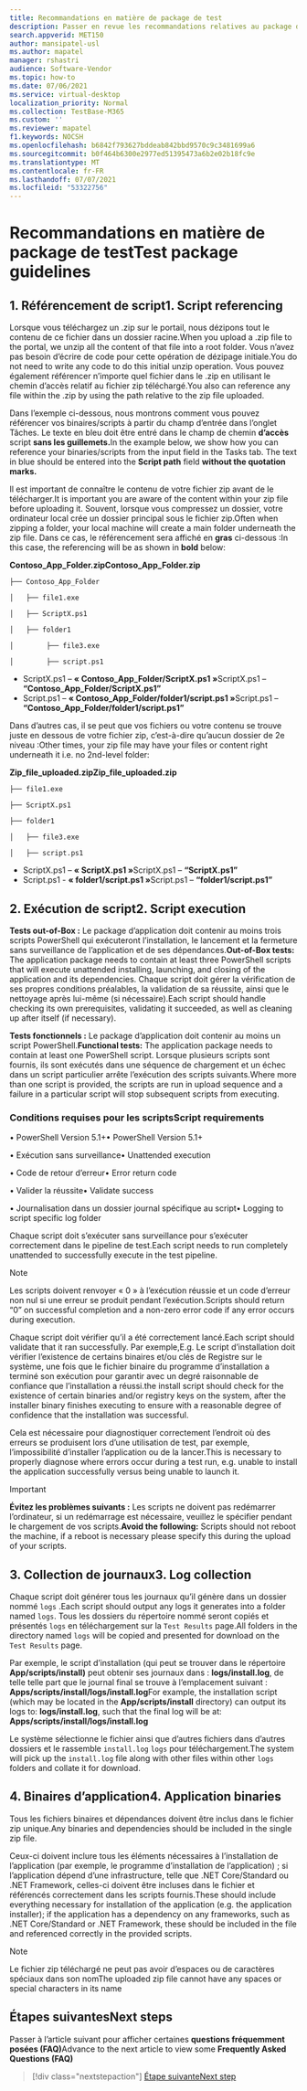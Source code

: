 ```yaml
---
title: Recommandations en matière de package de test
description: Passer en revue les recommandations relatives au package de test
search.appverid: MET150
author: mansipatel-usl
ms.author: mapatel
manager: rshastri
audience: Software-Vendor
ms.topic: how-to
ms.date: 07/06/2021
ms.service: virtual-desktop
localization_priority: Normal
ms.collection: TestBase-M365
ms.custom: ''
ms.reviewer: mapatel
f1.keywords: NOCSH
ms.openlocfilehash: b6842f793627bddeab842bbd9570c9c3481699a6
ms.sourcegitcommit: b0f464b6300e2977ed51395473a6b2e02b18fc9e
ms.translationtype: MT
ms.contentlocale: fr-FR
ms.lasthandoff: 07/07/2021
ms.locfileid: "53322756"
---
```

# <a name="test-package-guidelines"></a><span data-ttu-id="31b4e-103">Recommandations en matière de package de test</span><span class="sxs-lookup"><span data-stu-id="31b4e-103">Test package guidelines</span></span>

## <a name="1---script-referencing"></a><span data-ttu-id="31b4e-104">1. Référencement de script</span><span class="sxs-lookup"><span data-stu-id="31b4e-104">1.   Script referencing</span></span>

<span data-ttu-id="31b4e-105">Lorsque vous téléchargez un .zip sur le portail, nous dézipons tout le contenu de ce fichier dans un dossier racine.</span><span class="sxs-lookup"><span data-stu-id="31b4e-105">When you upload a .zip file to the portal, we unzip all the content of that file into a root folder.</span></span> <span data-ttu-id="31b4e-106">Vous n’avez pas besoin d’écrire de code pour cette opération de dézipage initiale.</span><span class="sxs-lookup"><span data-stu-id="31b4e-106">You do not need to write any code to do this initial unzip operation.</span></span> <span data-ttu-id="31b4e-107">Vous pouvez également référencer n’importe quel fichier dans le .zip en utilisant le chemin d’accès relatif au fichier zip téléchargé.</span><span class="sxs-lookup"><span data-stu-id="31b4e-107">You also can reference any file within the .zip by using the path relative to the zip file uploaded.</span></span>

<span data-ttu-id="31b4e-108">Dans l’exemple ci-dessous, nous montrons comment vous pouvez référencer vos binaires/scripts à partir du champ d’entrée dans l’onglet Tâches. Le texte en bleu doit être entré dans le champ de chemin **d’accès** script **sans les guillemets.**</span><span class="sxs-lookup"><span data-stu-id="31b4e-108">In the example below, we show how you can reference your binaries/scripts from the input field in the Tasks tab. The text in blue should be entered into the **Script path** field **without the quotation marks.**</span></span>

<span data-ttu-id="31b4e-109">Il est important de connaître le contenu de votre fichier zip avant de le télécharger.</span><span class="sxs-lookup"><span data-stu-id="31b4e-109">It is important you are aware of the content within your zip file before uploading it.</span></span> <span data-ttu-id="31b4e-110">Souvent, lorsque vous compressez un dossier, votre ordinateur local crée un dossier principal sous le fichier zip.</span><span class="sxs-lookup"><span data-stu-id="31b4e-110">Often when zipping a folder, your local machine will create a main folder underneath the zip file.</span></span> <span data-ttu-id="31b4e-111">Dans ce cas, le référencement sera affiché en **gras** ci-dessous :</span><span class="sxs-lookup"><span data-stu-id="31b4e-111">In this case, the referencing will be as shown in **bold** below:</span></span>

 <span data-ttu-id="31b4e-112">**Contoso_App_Folder.zip**</span><span class="sxs-lookup"><span data-stu-id="31b4e-112">**Contoso_App_Folder.zip**</span></span>
~~~ 
├── Contoso_App_Folder

│   ├── file1.exe

│   ├── ScriptX.ps1

│   ├── folder1

│        ├── file3.exe

│        ├── script.ps1
~~~

  - <span data-ttu-id="31b4e-113">ScriptX.ps1 – **« Contoso_App_Folder/ScriptX.ps1 »**</span><span class="sxs-lookup"><span data-stu-id="31b4e-113">ScriptX.ps1 – **“Contoso_App_Folder/ScriptX.ps1”**</span></span>
  - <span data-ttu-id="31b4e-114">Script.ps1 – **« Contoso_App_Folder/folder1/script.ps1 »**</span><span class="sxs-lookup"><span data-stu-id="31b4e-114">Script.ps1 – **“Contoso_App_Folder/folder1/script.ps1”**</span></span>

<span data-ttu-id="31b4e-115">Dans d’autres cas, il se peut que vos fichiers ou votre contenu se trouve juste en dessous de votre fichier zip, c’est-à-dire qu’aucun dossier de 2e niveau :</span><span class="sxs-lookup"><span data-stu-id="31b4e-115">Other times, your zip file may have your files or content right underneath it i.e. no 2nd-level folder:</span></span>

 <span data-ttu-id="31b4e-116">**Zip_file_uploaded.zip**</span><span class="sxs-lookup"><span data-stu-id="31b4e-116">**Zip_file_uploaded.zip**</span></span>
~~~ 
├── file1.exe

├── ScriptX.ps1

├── folder1

│   ├── file3.exe

│   ├── script.ps1
~~~
  - <span data-ttu-id="31b4e-117">ScriptX.ps1 – **« ScriptX.ps1 »**</span><span class="sxs-lookup"><span data-stu-id="31b4e-117">ScriptX.ps1 – **“ScriptX.ps1”**</span></span>
  - <span data-ttu-id="31b4e-118">Script.ps1 - **« folder1/script.ps1 »**</span><span class="sxs-lookup"><span data-stu-id="31b4e-118">Script.ps1 – **“folder1/script.ps1”**</span></span>
  
## <a name="2---script-execution"></a><span data-ttu-id="31b4e-119">2. Exécution de script</span><span class="sxs-lookup"><span data-stu-id="31b4e-119">2.   Script execution</span></span>

<span data-ttu-id="31b4e-120">**Tests out-of-Box :** Le package d’application doit contenir au moins trois scripts PowerShell qui exécuteront l’installation, le lancement et la fermeture sans surveillance de l’application et de ses dépendances.</span><span class="sxs-lookup"><span data-stu-id="31b4e-120">**Out-of-Box tests:** The application package needs to contain at least three PowerShell scripts that will execute unattended installing, launching, and closing of the application and its dependencies.</span></span> <span data-ttu-id="31b4e-121">Chaque script doit gérer la vérification de ses propres conditions préalables, la validation de sa réussite, ainsi que le nettoyage après lui-même (si nécessaire).</span><span class="sxs-lookup"><span data-stu-id="31b4e-121">Each script should handle checking its own prerequisites, validating it succeeded, as well as cleaning up after itself (if necessary).</span></span>

<span data-ttu-id="31b4e-122">**Tests fonctionnels :** Le package d’application doit contenir au moins un script PowerShell.</span><span class="sxs-lookup"><span data-stu-id="31b4e-122">**Functional tests:** The application package needs to contain at least one PowerShell script.</span></span> <span data-ttu-id="31b4e-123">Lorsque plusieurs scripts sont fournis, ils sont exécutés dans une séquence de chargement et un échec dans un script particulier arrête l’exécution des scripts suivants.</span><span class="sxs-lookup"><span data-stu-id="31b4e-123">Where more than one script is provided, the scripts are run in upload sequence and a failure in a particular script will stop subsequent scripts from executing.</span></span>

### <a name="script-requirements"></a><span data-ttu-id="31b4e-124">Conditions requises pour les scripts</span><span class="sxs-lookup"><span data-stu-id="31b4e-124">Script requirements</span></span>

<span data-ttu-id="31b4e-125">• PowerShell Version 5.1+</span><span class="sxs-lookup"><span data-stu-id="31b4e-125">•   PowerShell Version 5.1+</span></span>     

<span data-ttu-id="31b4e-126">• Exécution sans surveillance</span><span class="sxs-lookup"><span data-stu-id="31b4e-126">•   Unattended execution</span></span>    

<span data-ttu-id="31b4e-127">• Code de retour d’erreur</span><span class="sxs-lookup"><span data-stu-id="31b4e-127">•   Error return code</span></span>               

<span data-ttu-id="31b4e-128">• Valider la réussite</span><span class="sxs-lookup"><span data-stu-id="31b4e-128">•   Validate success</span></span>            

<span data-ttu-id="31b4e-129">• Journalisation dans un dossier journal spécifique au script</span><span class="sxs-lookup"><span data-stu-id="31b4e-129">•   Logging to script specific log folder</span></span>

<span data-ttu-id="31b4e-130">Chaque script doit s’exécuter sans surveillance pour s’exécuter correctement dans le pipeline de test.</span><span class="sxs-lookup"><span data-stu-id="31b4e-130">Each script needs to run completely unattended to successfully execute in the test pipeline.</span></span>

> [!Note]
> <span data-ttu-id="31b4e-131">Les scripts doivent renvoyer « 0 » à l’exécution réussie et un code d’erreur non nul si une erreur se produit pendant l’exécution.</span><span class="sxs-lookup"><span data-stu-id="31b4e-131">Scripts should return “0” on successful completion and a non-zero error code if any error occurs during execution.</span></span>

<span data-ttu-id="31b4e-132">Chaque script doit vérifier qu’il a été correctement lancé.</span><span class="sxs-lookup"><span data-stu-id="31b4e-132">Each script should validate that it ran successfully.</span></span> <span data-ttu-id="31b4e-133">Par exemple,</span><span class="sxs-lookup"><span data-stu-id="31b4e-133">E.g.</span></span> <span data-ttu-id="31b4e-134">Le script d’installation doit vérifier l’existence de certains binaires et/ou clés de Registre sur le système, une fois que le fichier binaire du programme d’installation a terminé son exécution pour garantir avec un degré raisonnable de confiance que l’installation a réussi.</span><span class="sxs-lookup"><span data-stu-id="31b4e-134">the install script should check for the existence of certain binaries and/or registry keys on the system, after the installer binary finishes executing to ensure with a reasonable degree of confidence that the installation was successful.</span></span> 

<span data-ttu-id="31b4e-135">Cela est nécessaire pour diagnostiquer correctement l’endroit où des erreurs se produisent lors d’une utilisation de test, par exemple, l’impossibilité d’installer l’application ou de la lancer.</span><span class="sxs-lookup"><span data-stu-id="31b4e-135">This is necessary to properly diagnose where errors occur during a test run, e.g. unable to install the application successfully versus being unable to launch it.</span></span>

> [!Important]
> <span data-ttu-id="31b4e-136">**Évitez les problèmes suivants :** Les scripts ne doivent pas redémarrer l’ordinateur, si un redémarrage est nécessaire, veuillez le spécifier pendant le chargement de vos scripts.</span><span class="sxs-lookup"><span data-stu-id="31b4e-136">**Avoid the following:** Scripts should not reboot the machine, if a reboot is necessary please specify this during the upload of your scripts.</span></span>

## <a name="3---log-collection"></a><span data-ttu-id="31b4e-137">3. Collection de journaux</span><span class="sxs-lookup"><span data-stu-id="31b4e-137">3.   Log collection</span></span>

<span data-ttu-id="31b4e-138">Chaque script doit générer tous les journaux qu’il génère dans un dossier nommé ```logs``` .</span><span class="sxs-lookup"><span data-stu-id="31b4e-138">Each script should output any logs it generates into a folder named ```logs```.</span></span> <span data-ttu-id="31b4e-139">Tous les dossiers du répertoire nommé seront copiés et présentés ```logs``` en téléchargement sur la ```Test Results``` page.</span><span class="sxs-lookup"><span data-stu-id="31b4e-139">All folders in the directory named ```logs``` will be copied and presented for download on the ```Test Results``` page.</span></span>

<span data-ttu-id="31b4e-140">Par exemple, le script d’installation (qui peut se trouver dans le répertoire **App/scripts/install)** peut obtenir ses journaux dans : **logs/install.log**, de telle telle part que le journal final se trouve à l’emplacement suivant : **Apps/scripts/install/logs/install.log**</span><span class="sxs-lookup"><span data-stu-id="31b4e-140">For example, the installation script (which may be located in the **App/scripts/install** directory) can output its logs to: **logs/install.log**, such that the final log will be at: **Apps/scripts/install/logs/install.log**</span></span>

<span data-ttu-id="31b4e-141">Le système sélectionne le fichier ainsi que d’autres fichiers dans d’autres dossiers et le rassemble ```install.log``` ```logs``` pour téléchargement.</span><span class="sxs-lookup"><span data-stu-id="31b4e-141">The system will pick up the ```install.log``` file along with other files within other ```logs``` folders and collate it for download.</span></span>


## <a name="4---application-binaries"></a><span data-ttu-id="31b4e-142">4. Binaires d’application</span><span class="sxs-lookup"><span data-stu-id="31b4e-142">4.   Application binaries</span></span>

<span data-ttu-id="31b4e-143">Tous les fichiers binaires et dépendances doivent être inclus dans le fichier zip unique.</span><span class="sxs-lookup"><span data-stu-id="31b4e-143">Any binaries and dependencies should be included in the single zip file.</span></span> 

<span data-ttu-id="31b4e-144">Ceux-ci doivent inclure tous les éléments nécessaires à l’installation de l’application (par exemple, le programme d’installation de l’application) ; si l’application dépend d’une infrastructure, telle que .NET Core/Standard ou .NET Framework, celles-ci doivent être incluses dans le fichier et référencés correctement dans les scripts fournis.</span><span class="sxs-lookup"><span data-stu-id="31b4e-144">These should include everything necessary for installation of the application (e.g. the application installer); if the application has a dependency on any frameworks, such as .NET Core/Standard or .NET Framework, these should be included in the file and referenced correctly in the provided scripts.</span></span>


> [!Note]
> <span data-ttu-id="31b4e-145">Le fichier zip téléchargé ne peut pas avoir d’espaces ou de caractères spéciaux dans son nom</span><span class="sxs-lookup"><span data-stu-id="31b4e-145">The uploaded zip file cannot have any spaces or special characters in its name</span></span>

## <a name="next-steps"></a><span data-ttu-id="31b4e-146">Étapes suivantes</span><span class="sxs-lookup"><span data-stu-id="31b4e-146">Next steps</span></span>

<span data-ttu-id="31b4e-147">Passer à l’article suivant pour afficher certaines **questions fréquemment posées (FAQ)**</span><span class="sxs-lookup"><span data-stu-id="31b4e-147">Advance to the next article to view some **Frequently Asked Questions (FAQ)**</span></span>
> [!div class="nextstepaction"]
> [<span data-ttu-id="31b4e-148">Étape suivante</span><span class="sxs-lookup"><span data-stu-id="31b4e-148">Next step</span></span>](faq.md)
